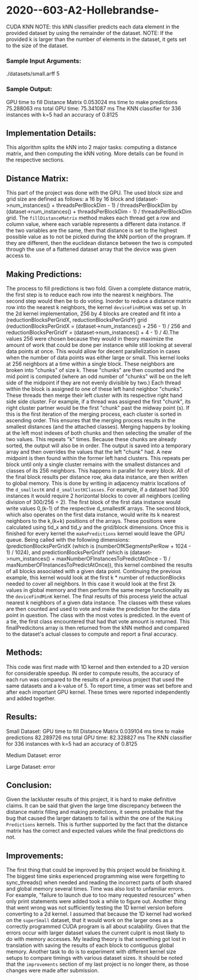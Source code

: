 # 2020--603-A2-Hollebrandse-
CUDA KNN
NOTE: this kNN classifier predicts each data element in the provided dataset by using the remainder of the dataset.
NOTE: If the provided k is larger than the number of elements in the dataset, it gets set to the size of the dataset.
### Sample Input Arguments:
./datasets/small.arff 5
### Sample Output:
GPU time to fill Distance Matrix 0.053024 ms
time to make predictions 75.288063 ms
total GPU time: 75.341087 ms
The KNN classifier for 336 instances with k=5 had an accuracy of 0.8125
## Implementation Details:
This algorithm splits the kNN into 2 major tasks: computing a distance matrix, and then computing the kNN voting. More details can be found in the respective sections.
## Distance Matrix:
This part of the project was done with the GPU. The used block size and grid size are defined as follows: a 16 by 16 block and (dataset->num_instances() + threadsPerBlockDim - 1) / threadsPerBlockDim by (dataset->num_instances() + threadsPerBlockDim - 1) / threadsPerBlockDim grid. The `fillDistanceMatrix` method makes each thread get a row and column value, where each variable represents a different data instance. If the two variables are the same, then that distance is set to the highest possible value as to not be picked during the kNN portion of the program. If they are different, then the euclidean distance between the two is computed through the use of a flattened dataset array that the device was given access to.
 
## Making Predictions:
The process to fill predictions is two fold. Given a complete distance matrix, the first step is to reduce each row into the nearest k neighbors. The second step would then be to do voting. Inorder to reduce a distance matrix row into the nearest k neighbors, the kernel `deviceFindMinK` was set up. In the 2d kernel implementation, 256 by 4 blocks are created and fit into a  (reductionBlocksPerGridX, reductionBlocksPerGridY) grid (reductionBlocksPerGridX = (dataset->num_instances() + 256 - 1) / 256 and reductionBlocksPerGridY = (dataset->num_instances() + 4 - 1) / 4).The values 256 were chosen because they would in theory maximize the amount of work that could be done per instance while still looking at several data points at once. This would allow for decent parallelization in cases when the number of data points was either large or small. This kernel looks at 256 neighbors at a time within a single block. These neighbors are broken into "chunks" of size k. These "chunks" are then counted and the mid point is computed (where an odd number of "chunks" will be on the left side of the midpoint if they are not evenly divisible by two.) Each thread within the block is assigned to one of these left hand neighbor "chunks". These threads then merge their left cluster with its respective right hand side side cluster. For example, if a thread was assigned the first "chunk", its right cluster partner would be the first "chunk" past the midway point (s). If this is the first iteration of the merging process, each cluster is sorted in ascending order. This ensures that the merging process results in the smallest distances (and the attached classes). Merging happens by looking at the left most indexes of both chunks and then selecting the smaller of the two values. This repeats "k" times. Because these chunks are already sorted, the output will also be in order. The output is saved into a  temporary array and then overrides the values that the left "chunk" had. A new midpoint is then found within the former left hand clusters. This repeats per block until only a single cluster remains with the smallest distances and classes of its 256 neighbors. This happens in parallel for every block. All of the final block results per distance row, aka data instance, are then written to global memory. This is done by writing in adjacency matrix locations of the `d_smallestK` and `d_smallestKClasses`. For example, if a dataset had 300 instances it would require 2 horizontal blocks to cover all neighbors (ceiling division of 300/256 = 2). The first block of the first data instance would write values 0,(k-1) of the respective d_smallestK arrays. The second block, which also operates on the first data instance, would write its k nearest neighbors to the k,(k+k) positions of the arrays. These positions were calculated using tid_x and tid_y and the grid/block dimensions. Once this is finished for every kernel the `makePredictions` kernel would leave the GPU queue. Being called with the following dimensions: (predictionBlocksPerGridX (which is (numberOfKSegmentsPerRow + 1024 - 1) / 1024), and predictionBlocksPerGridY (which is (dataset->num_instances() + maxNumberOFInstancesToPredictAtOnce - 1) / maxNumberOFInstancesToPredictAtOnce)), this kernel combined the results of all blocks associated with a given data point. Continuing the previous example, this kernel would look at the first k * number of reductionBlocks needed to cover all neighbors. In this case it would look at the first 2k values in global memory and then perform the same merge functionality as the `deviceFindMinK` kernel. The final results of this process yield the actual nearest k neighbors of a given data instance. The classes with these values are then counted and used to vote and make the prediction for the data point in question. The class with the most votes is predicted. In the event of a tie, the first class encountered that had that vote amount is returned. This finalPredicitons array is then returned from the kNN method and compared to the dataset's actual classes to compute and report a final accuracy.
 
## Methods:
This code was first made with  1D kernel and then extended to a 2D version for considerable speedup. IN order to compute results, the accuracy of each run was compared to the results of a previous project that used the same datasets and a k-value of 5. To report time, a timer was set before and after each important GPU kernel. These times were reported independently and added together.
 
## Results:
Small Dataset:
GPU time to fill Distance Matrix 0.039104 ms
time to make predictions 82.289726 ms
total GPU time: 82.328827 ms
The KNN classifier for 336 instances with k=5 had an accuracy of 0.8125
 
Medium Dataset:
error
 
Large Dataset:
error
 
## Conclusion:
Given the lackluster results of this project, it is hard to make definitive claims. It can be said that given the large time discrepancy between the distance matrix filling and making predictions, it seems probable that the bug that caused the larger datasets to fail is within the one of the `Making Predictions` kernels. This is further supported by the fact that the distance matrix has the correct and expected values while the final predictions do not.
 
## Improvements:
The first thing that could be improved by this project would be finishing it. The biggest time sinks experienced programming wise were forgetting to sync_threads() when needed and reading the incorrect parts of both shared and global memory several times. Time was also lost to unfamiliar errors. For example, "failure to launch due to too many requested resources" when only print statements were added took a while to figure out. Another thing that went wrong was not sufficiently testing the 1D kernel version before converting to a 2d kernel. I assumed that because the 1D kernel had worked on the `superSmall` dataset, that it would work on the larger ones as a correctly programmed CUDA program is all about scalability. Given that the errors occur with larger dataset values the current culprit is most likely to do with memory accesses. My leading theory is that something got lost in translation with saving the results of each block to contiguous global memory. Another task to do is to experiment with different kernel size setups to compare timings with various dataset sizes. It should be noted that the `improvements` section of my last project is no longer there, as those changes were made after submission. 
 
 

